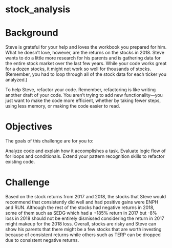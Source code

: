 # stock_analysis

# Background
Steve is grateful for your help and loves the workbook you prepared for him. What he doesn’t love, however, are the returns on the stocks in 2018. Steve wants to do a little more research for his parents and is gathering data for the entire stock market over the last few years. While your code works great for a dozen stocks, it might not work so well for thousands of stocks. (Remember, you had to loop through all of the stock data for each ticker you analyzed.)

To help Steve, refactor your code. Remember, refactoring is like writing another draft of your code. You aren’t trying to add new functionality—you just want to make the code more efficient, whether by taking fewer steps, using less memory, or making the code easier to read.

# Objectives
The goals of this challenge are for you to:

Analyze code and explain how it accomplishes a task.
Evaluate logic flow of for loops and conditionals.
Extend your pattern recognition skills to refactor existing code.

# Challenge
Based on the stock returns from 2017 and 2018, the stocks that Steve would recommend that consistently did well and had positive gains were ENPH and RUN.  Although the rest of the stocks had negative returns in 2018, some of them such as SEDG which had a +185% return in 2017 but -8% loss in 2018 should not be entirely dismissed considering the return in 2017 might makeup for the 2018 loss.  Overall, stocks are risky and Steve can show his parents that there might be a few stocks that are worth investing because of consistent returns while others such as TERP can be dropped due to consistent negative returns. 
